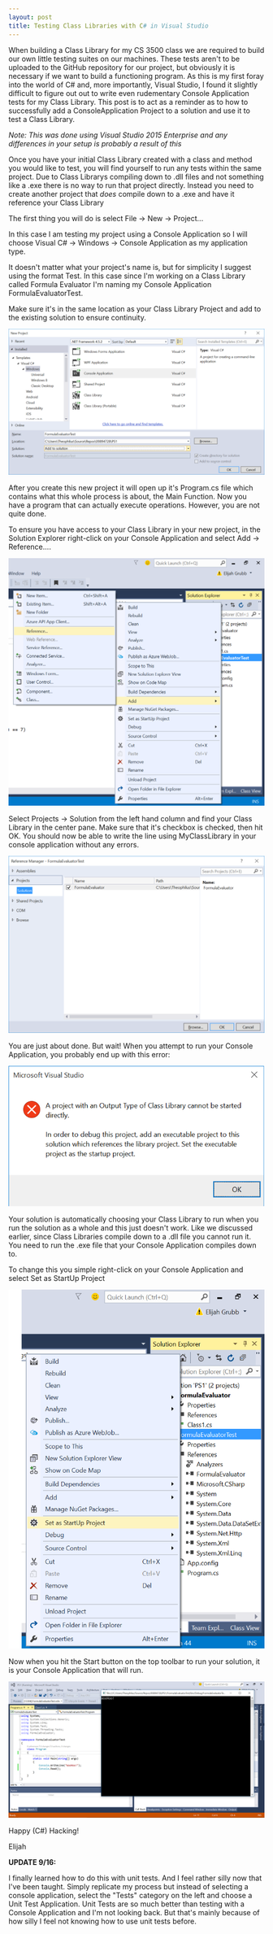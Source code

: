 ```yaml
---
layout: post
title: Testing Class Libraries with C# in Visual Studio
---
```


When building a Class Library for my CS 3500 class we are required to build our own little testing suites on our machines. These tests aren't to be uploaded to the GitHub repository for our project, but obviously it is necessary if we want to build a functioning program. As this is my first foray into the world of C# and, more importantly, Visual Studio, I found it slightly difficult to figure out out to write even rudementary Console Application tests for my Class Library. This post is to act as a reminder as to how to successfully add a ConsoleApplication Project to a solution and use it to test a Class Library.

*Note: This was done using Visual Studio 2015 Enterprise and any differences in your setup is probably a result of this*

Once you have your initial Class Library created with a class and method you would like to test, you will find yourself to run any tests within the same project. Due to Class Librarys compiling down to .dll files and not something like a .exe there is no way to run that project directly. Instead you need to create another project that *does* compile down to a .exe and have it reference your Class Library

The first thing you will do is select File -> New -> Project...

In this case I am testing my project using a Console Application so I will choose Visual C# -> Windows -> Console Application as my application type.

It doesn't matter what your project's name is, but for simplicity I suggest using the format <ClassLibraryProjectName>Test. In this case since I'm working on a Class Library called Formula Evaluator I'm naming my Console Application FormulaEvaluatorTest.

Make sure it's in the same location as your Class Library Project and add to the existing solution to ensure continuity.

![New Project](/images/new-project.png)

After you create this new project it will open up it's Program.cs file which contains what this whole process is about, the Main Function. Now you have a program that can actually execute operations. However, you are not quite done.

To ensure you have access to your Class Library in your new project, in the Solution Explorer right-click on your Console Application and select Add -> Reference....

![Add Reference](/images/add-reference.png)

Select Projects -> Solution from the left hand column and find your Class Library in the center pane. Make sure that it's checkbox is checked, then hit OK. You should now be able to write the line using MyClassLibrary in your console application without any errors.

![Reference Manager](/images/reference-manager.png)

You are just about done. But wait! When you attempt to run your Console Application, you probably end up with this error:

![Startup Error](/images/start-up-error.png)

Your solution is automatically choosing your Class Library to run when you run the solution as a whole and this just doesn't work. Like we discussed earlier, since Class Libraries compile down to a .dll file you cannot run it. You need to run the .exe file that your Console Application compiles down to.

To change this you simple right-click on your Console Application and select Set as StartUp Project

![Set as StartUp Project](/images/set-as-start-up.png)

Now when you hit the Start button on the top toolbar to run your solution, it is your Console Application that will run.

![It's Working!](/images/its-working.png)

Happy (C#) Hacking!

Elijah

**UPDATE 9/16:**

I finally learned how to do this with unit tests. And I feel rather silly now that I've been taught. Simply replicate my process but instead of selecting a console application, select the "Tests" category on the left and choose a Unit Test Application. Unit Tests are so much better than testing with a Console Application and I'm not looking back. But that's mainly because of how silly I feel not knowing how to use unit tests before.
